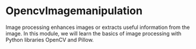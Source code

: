 # OpencvImagemanipulation
Image processing enhances images or extracts useful information from the image. In this module, we will learn the basics of image processing with Python libraries OpenCV and Pillow.
